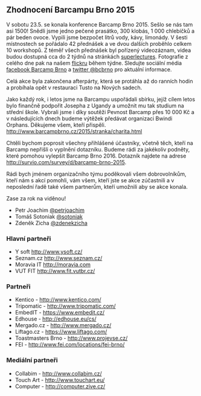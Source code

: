 Zhodnocení Barcampu Brno 2015
-----------------------------

V sobotu 23.5. se konala konference Barcamp Brno 2015. Sešlo se nás tam asi 1500! Snědli jsme jedno pečené prasátko, 300 klobás, 1 000 chlebíčků a pár beden ovoce. Vypili jsme bezpočet litrů vody, kávy, limonády. V šesti místnostech se pořádalo 42 přednášek a ve dvou dalších proběhlo celkem 10 workshopů. Z téměř všech přednášek byl pořízený videozáznam, videa budou dostupná cca do 2 týdnů na stránkách [superlectures](http://www.superlectures.com/). Fotografie z celého dne pak na našem [flickru](https://www.flickr.com/photos/97646969@N07/albums) během týdne. Sledujte sociální média [facebook Barcamp Brno](https://cs-cz.facebook.com/barcamp.brno) a [twitter @bcbrno](https://twitter.com/bcbrno) pro aktuální informace.

Celá akce byla zakončena afterpárty, která se protáhla až do ranních hodin a probíhala opět v restauraci Tusto na Nových sadech.

Jako každý rok, i letos jsme na Barcampu uspořádali sbírku, jejíž cílem letos bylo finančně podpořit Josepha z Ugandy a umožnit mu tak studium na střední škole. Vybrali jsme i díky soutěži Pevnost Barcamp přes 10 000 Kč a v následujících dnech budeme výtěžek předávat organizaci Bwindi Orphans. Děkujeme všem, kteří přispěli. <http://www.barcampbrno.cz/2015/stranka/charita.html>

Chtěli bychom poprosit všechny přihlášené účastníky, včetně těch, kteří na Barcamp nepřišli o vyplnění dotazníku. Budeme rádi za jakékoliv podněty, které pomohou vylepšit Barcamp Brno 2016. Dotazník najdete na adrese <http://survio.com/survey/d/barcamp-brno-2015>.

Rádi bych jménem organizačního týmu poděkovali všem dobrovolníkům, kteří nám s akcí pomohli, vám všem, kteří jste se akce zúčastnili a v neposlední řadě také všem partnerům, kteří umožnili aby se akce konala.

Zase za rok na viděnou!

 - Petr Joachim [@petrjoachim](https://twitter.com/petrjoachim)
 - Tomáš Sotoniak [@sotoniak](https://twitter.com/sotoniak)
 - Zdeněk Zicha [@zdenekzicha](https://twitter.com/zdenekzicha)

### Hlavní partneři

 - Y soft <http://www.ysoft.cz/>
 - Seznam.cz <http://www.seznam.cz/>
 - Moravia IT <http://moravia.com>
 - VUT FIT <http://www.fit.vutbr.cz/>

### Partneři

 - Kentico - <http://www.kentico.com/>
 - Tripomatic - <http://www.tripomatic.com/>
 - EmbedIT - <https://www.embedit.cz/>
 - Edhouse - <http://edhouse.eu/cs/>
 - Mergado.cz - <http://www.mergado.cz/>
 - Liftago.cz - <https://www.liftago.com/>
 - Toastmasters Brno - <http://www.projevse.cz/>
 - FEI - <http://www.fei.com/locations/fei-brno/>

### Mediální partneři

 - Collabim - <http://www.collabim.cz/>
 - Touch Art - <http://www.touchart.eu/>
 - Computer - <http://computer.zive.cz/>

